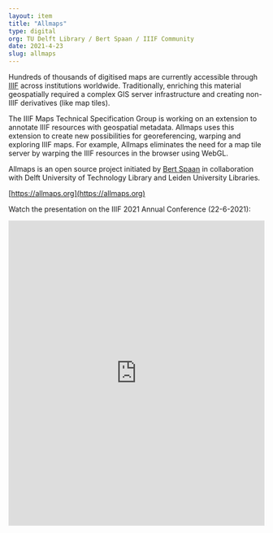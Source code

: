 ```yaml
---
layout: item
title: "Allmaps"
type: digital
org: TU Delft Library / Bert Spaan / IIIF Community
date: 2021-4-23
slug: allmaps
---
```

Hundreds of thousands of digitised maps are currently accessible through [IIIF](https://iiif.io) across institutions worldwide. Traditionally, enriching this material geospatially required a complex GIS server infrastructure and creating non-IIIF derivatives (like map tiles).

The IIIF Maps Technical Specification Group is working on an extension to annotate IIIF resources with geospatial metadata. Allmaps uses this extension to create new possibilities for georeferencing, warping and exploring IIIF maps. For example, Allmaps eliminates the need for a map tile server by warping the IIIF resources in the browser using WebGL.

Allmaps is an open source project initiated by [Bert Spaan](https://bertspaan.nl) in collaboration with Delft University of Technology Library and Leiden University Libraries.

[https://allmaps.org](https://allmaps.org)

Watch the presentation on the IIIF 2021 Annual Conference (22-6-2021):

<iframe width="100%" height="600" src="https://www.youtube.com/embed/mefhobEAPWU" frameborder="0" allow="accelerometer; autoplay; clipboard-write; encrypted-media; gyroscope; picture-in-picture" allowfullscreen></iframe>